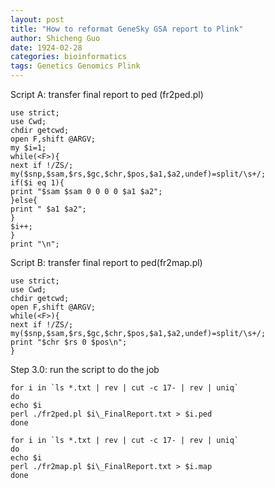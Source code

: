 ```yaml
---
layout: post
title: "How to reformat GeneSky GSA report to Plink"
author: Shicheng Guo
date: 1924-02-28
categories: bioinformatics
tags: Genetics Genomics Plink 
---
```


Script A: transfer final report to ped (fr2ped.pl)
```
use strict;
use Cwd;
chdir getcwd;
open F,shift @ARGV;
my $i=1;
while(<F>){
next if !/ZS/;
my($snp,$sam,$rs,$gc,$chr,$pos,$a1,$a2,undef)=split/\s+/;
if($i eq 1){
print "$sam $sam 0 0 0 0 $a1 $a2";
}else{
print " $a1 $a2";
}
$i++;
}
print "\n";
```
Script B: transfer final report to ped(fr2map.pl)
```
use strict;
use Cwd;
chdir getcwd;
open F,shift @ARGV;
while(<F>){
next if !/ZS/;
my($snp,$sam,$rs,$gc,$chr,$pos,$a1,$a2,undef)=split/\s+/;
print "$chr $rs 0 $pos\n";
}
```
Step 3.0: run the script to do the job
```
for i in `ls *.txt | rev | cut -c 17- | rev | uniq`
do
echo $i
perl ./fr2ped.pl $i\_FinalReport.txt > $i.ped
done

for i in `ls *.txt | rev | cut -c 17- | rev | uniq`
do
echo $i
perl ./fr2map.pl $i\_FinalReport.txt > $i.map
done
```